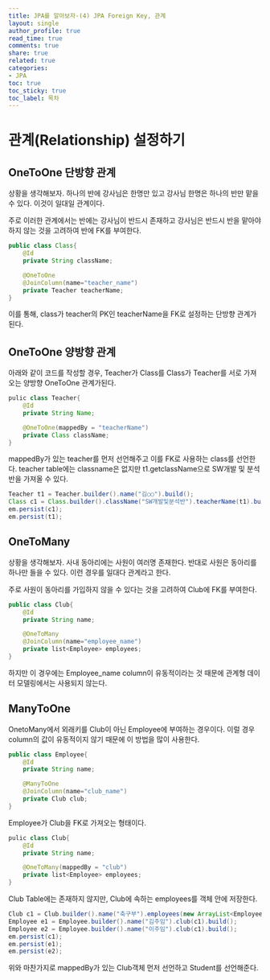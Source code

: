 ```yaml
---
title: JPA를 알아보자-(4) JPA Foreign Key, 관계
layout: single
author_profile: true
read_time: true
comments: true
share: true
related: true
categories:
- JPA
toc: true
toc_sticky: true
toc_label: 목차
---
```


# 관계(Relationship) 설정하기

## OneToOne 단방향 관계
상황을 생각해보자.  하나의 반에 강사님은 한명만 있고 강사님 한명은 하나의 반만 맡을 수 있다. 이것이 일대일 관계이다.

주로 이러한 관계에서는  반에는 강사님이 반드시 존재하고 강사님은 반드시 반을 맡아야 하지 않는 것을 고려하여 반에 FK를 부여한다.

```java
public class Class{
	@Id
	private String className;

	@OneToOne
	@JoinColumn(name="teacher_name")
	private Teacher teacherName;
}
```
이를 통해,  class가 teacher의 PK인 teacherName을 FK로 설정하는 단방향 관계가 된다.

## OneToOne 양방향 관계
아래와 같이 코드를 작성할 경우, Teacher가 Class를 Class가 Teacher를 서로 가져오는 양방향 OneToOne 관계가된다.
```java
pulic class Teacher{
	@Id
	private String Name;

	@OneToOne(mappedBy = "teacherName")
    private Class className;
}
```
mappedBy가 있는 teacher를 먼저 선언해주고 이를 FK로 사용하는 class를 선언한다.
teacher table에는 classname은 없지만 t1.getclassName으로 SW개발 및 분석반을 가져올 수 있다.
```java
Teacher t1 = Teacher.builder().name("김○○").build();
Class c1 = Class.builder().className("SW개발및분석반").teacherName(t1).build();
em.persist(c1);
em.persist(t1);
```

## OneToMany
상황을 생각해보자.  사내 동아리에는 사원이 여러명 존재한다.  반대로 사원은 동아리를 하나만 들을 수 있다.
이런 경우를 일대다 관계라고 한다.

주로 사원이 동아리를 가입하지 않을 수 있다는 것을 고려하여 Club에 FK를 부여한다.
```java
public class Club{
	@Id
	private String name;

	@OneToMany
	@JoinColumn(name="employee_name")
	private list<Employee> employees;
}
```
하지만 이 경우에는 Employee_name column이 유동적이라는 것 때문에 관계형 데이터 모델링에서는 사용되지 않는다.


## ManyToOne
OnetoMany에서 외래키를 Club이 아닌 Employee에 부여하는 경우이다. 이럴 경우 column의 값이 유동적이지 않기 때문에 이 방법을 많이 사용한다.
```java
public class Employee{
	@Id
	private String name;

	@ManyToOne
	@JoinColumn(name="club_name")
	private Club club;
}
```
Employee가 Club을 FK로 가져오는 형태이다.

```java
pulic class Club{
	@Id
	private String name;

	@OneToMany(mappedBy = "club")
	private list<Employee> employees;
}
```
Club Table에는 존재하지 않지만,  Club에 속하는 employees를 객체 안에 저장한다.
```java
Club c1 = Club.builder().name("축구부").employees(new ArrayList<Employee>()).build();
Employee e1 = Employee.builder().name("김주임").club(c1).build();
Employee e2 = Employee.builder().name("이주임").club(c1).build();
em.persist(c1);
em.persist(e1);
em.persist(e2);
```
위와 마찬가지로 mappedBy가 있는 Club객체 먼저 선언하고 Student를 선언해준다.
